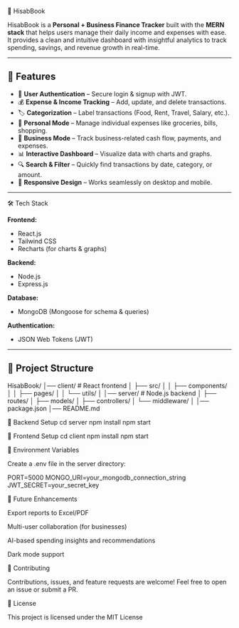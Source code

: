 📒 HisabBook

HisabBook is a **Personal + Business Finance Tracker** built with the **MERN stack** that helps users manage their daily income and expenses with ease.  
It provides a clean and intuitive dashboard with insightful analytics to track spending, savings, and revenue growth in real-time.

---

## 🚀 Features

- 🔐 **User Authentication** – Secure login & signup with JWT.  
- 💰 **Expense & Income Tracking** – Add, update, and delete transactions.  
- 🏷️ **Categorization** – Label transactions (Food, Rent, Travel, Salary, etc.).  
- 👤 **Personal Mode** – Manage individual expenses like groceries, bills, shopping.  
- 🏢 **Business Mode** – Track business-related cash flow, payments, and expenses.  
- 📊 **Interactive Dashboard** – Visualize data with charts and graphs.  
- 🔍 **Search & Filter** – Quickly find transactions by date, category, or amount.  
- 📱 **Responsive Design** – Works seamlessly on desktop and mobile.  

---

🛠️ Tech Stack

**Frontend:**  
- React.js  
- Tailwind CSS  
- Recharts (for charts & graphs)  

**Backend:**  
- Node.js  
- Express.js  

**Database:**  
- MongoDB (Mongoose for schema & queries)  

**Authentication:**  
- JSON Web Tokens (JWT)  

---

## 📂 Project Structure

HisabBook/
│── client/ # React frontend
│ ├── src/
│ │ ├── components/
│ │ ├── pages/
│ │ └── utils/
│
│── server/ # Node.js backend
│ ├── routes/
│ ├── models/
│ ├── controllers/
│ └── middleware/
│
│── package.json
│── README.md

🔹 Backend Setup
cd server
npm install
npm start

🔹 Frontend Setup
cd client
npm install
npm start

🔹 Environment Variables

Create a .env file in the server directory:

PORT=5000
MONGO_URI=your_mongodb_connection_string
JWT_SECRET=your_secret_key

🎯 Future Enhancements

Export reports to Excel/PDF

Multi-user collaboration (for businesses)

AI-based spending insights and recommendations

Dark mode support

🤝 Contributing

Contributions, issues, and feature requests are welcome!
Feel free to open an issue
 or submit a PR.

📜 License

This project is licensed under the MIT License
